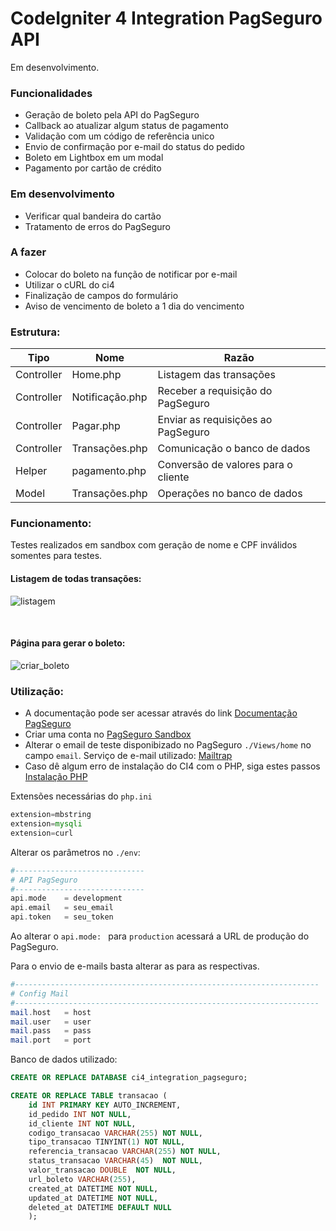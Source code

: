 # CodeIgniter 4  Integration PagSeguro API

Em desenvolvimento.

### Funcionalidades

- Geração de boleto pela API do PagSeguro
- Callback ao atualizar algum status de pagamento
- Validação com um código de referência unico
- Envio de confirmação por e-mail do status do pedido
- Boleto em Lightbox em um modal
- Pagamento por cartão de crédito

### Em desenvolvimento

- Verificar qual bandeira do cartão
- Tratamento de erros do PagSeguro

### A fazer

- Colocar do boleto na função de notificar por e-mail 
- Utilizar o cURL do ci4
- Finalização de campos do formulário
- Aviso de vencimento de boleto a 1 dia do vencimento

### Estrutura:
| Tipo | Nome | Razão |
| ------ | ------ | ------ |
| Controller | Home.php | Listagem das transações |
| Controller | Notificação.php | Receber a requisição do PagSeguro |
| Controller | Pagar.php | Enviar as requisições ao PagSeguro |
| Controller | Transações.php | Comunicação o banco de dados |
| Helper | pagamento.php | Conversão de valores para o cliente |
| Model | Transações.php | Operações no banco de dados |

### Funcionamento:
Testes realizados em sandbox com geração de nome e CPF inválidos somentes para testes. 

#### Listagem de todas transações:

![listagem](https://user-images.githubusercontent.com/45601574/69562541-29d7c280-0f8e-11ea-871e-242c1d648e16.gif)

<br>

#### Página para gerar o boleto:

![criar_boleto](https://user-images.githubusercontent.com/45601574/69563332-ac14b680-0f8f-11ea-8229-5fbb0e26940f.gif)

### Utilização:
- A documentação pode ser acessar através do link [Documentação PagSeguro](https://dev.pagseguro.uol.com.br/docs "Documentação PagSeguro")
- Criar uma conta no [PagSeguro Sandbox](https://sandbox.pagseguro.uol.com.br/ "PagSeguro Sandbox")
- Alterar o email de teste disponibizado no PagSeguro `./Views/home` no campo `email`. Serviço de e-mail utilizado: [Mailtrap](https://mailtrap.io/ "Mailtrap") 
- Caso dê algum erro de instalação do CI4 com o PHP, siga estes passos [Instalação PHP](https://github.com/matheuscastroweb/ci4-crud/blob/master/README.md "Instalação PHP") 

Extensões necessárias do `php.ini`

```php
extension=mbstring
extension=mysqli
extension=curl
```

Alterar os parâmetros no `./env`: 

```php
#-----------------------------
# API PagSeguro
#-----------------------------
api.mode	= development
api.email	= seu_email
api.token	= seu_token
```
Ao alterar o `api.mode: ` para `production` acessará a URL de produção do PagSeguro.

Para o envio de e-mails basta alterar as para as respectivas.

```php
#--------------------------------------------------------------------
# Config Mail
#--------------------------------------------------------------------
mail.host   = host
mail.user   = user
mail.pass   = pass
mail.port   = port
```

Banco de dados utilizado:

```sql
CREATE OR REPLACE DATABASE ci4_integration_pagseguro;
```

```sql
CREATE OR REPLACE TABLE transacao (
    id INT PRIMARY KEY AUTO_INCREMENT,
    id_pedido INT NOT NULL,
    id_cliente INT NOT NULL, 
    codigo_transacao VARCHAR(255) NOT NULL,
    tipo_transacao TINYINT(1) NOT NULL,
    referencia_transacao VARCHAR(255) NOT NULL,
    status_transacao VARCHAR(45)  NOT NULL,
    valor_transacao DOUBLE  NOT NULL,
    url_boleto VARCHAR(255),
    created_at DATETIME NOT NULL,
    updated_at DATETIME NOT NULL,
    deleted_at DATETIME DEFAULT NULL 
    );
```

